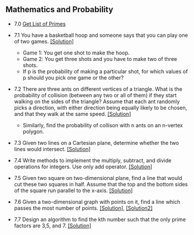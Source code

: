 ## Mathematics and Probability

- 7.0 [Get List of Primes](../code/7.0.java)
- 7.1 You have a basketball hoop and someone says that you can play one of two games. [[Solution]](../code/7.1.md)
  - Game 1: You get one shot to make the hoop.
  - Game 2: You get three shots and you have to make two of three shots.
  - If p is the probability of making a particular shot, for which values of p should you pick one game or the other?

- 7.2 There are three ants on different vertices of a triangle. What is the probability of collision (between any two or all of them) if they start walking on the sides of the triangle? Assume that each ant randomly picks a direction, with either direction being equally likely to be chosen, and that they walk at the same speed. [[Solution]](../code/7.2.md)
  - Similarly, find the probability of collison with n ants on an n-vertex polygon.

- 7.3 Given two lines on a Cartesian plane, determine whether the two lines would intersect. [[Solution]](../code/7.3.java)

- 7.4 Write methods to implement the multiply, subtract, and divide operations for integers. Use only add operator. [[Solution]](../code/7.4.java)

- 7.5 Given two square on two-dimensional plane, find a line that would cut these two squares in half. Assume that the top and the bottom sides of the square run parallel to the x-axis. [[Solution]](../code/7.5.java)

- 7.6 Given a two-dimensional graph with points on it, find a line which passes the most number of points. [[Solution]](https://github.com/hxwang/Leetcode/blob/master/code/Max-Points-on-a-Line.java), [[Solution2]](../code/7.6.java)

- 7.7 Design an algorithm to find the kth number such that the only prime factors are 3,5, and 7. [[Solution]](../code/7.7.java)
